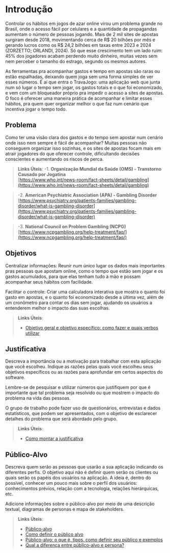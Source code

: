 # Introdução

Controlar os hábitos em jogos de azar online virou um problema grande no Brasil, onde o acesso fácil por celulares e a quantidade de propagandas aumentam o número de pessoas jogando. Mais de 2 mil sites de apostas surgiram desde 2018, movimentando cerca de R$ 20 bilhões por mês e gerando lucros como os R$ 24,2 bilhões em taxas entre 2023 e 2024 (ZORZETTO; ORLANDI, 2024). Só que esse crescimento tem um lado ruim: 45% dos jogadores acabam perdendo muito dinheiro, muitas vezes sem nem perceber o tamanho do estrago, segundo os mesmos autores.

As ferramentas pra acompanhar gastos e tempo em apostas são raras ou estão espalhadas, deixando quem joga sem uma forma simples de ver esses números. É aí que entra o TravaJogo: uma aplicação web que junta num só lugar o tempo sem jogar, os gastos totais e o que foi economizado, e vem com um bloqueador próprio pra impedir o acesso a sites de apostas. O foco é oferecer uma maneira prática de acompanhar e limitar esses hábitos, pra quem quer organizar melhor o que faz num cenário que incentiva jogar o tempo todo.


## Problema

Como ter uma visão clara dos gastos e do tempo sem apostar num cenário onde isso nem sempre é fácil de acompanhar? Muitas pessoas não conseguem organizar isso sozinhas, e os sites de apostas focam mais em atrair jogadores 
do que oferecer controle, dificultando decisões conscientes e aumentando os riscos de perca.

> **Links Úteis**:
> -1. **Organização Mundial da Saúde (OMS) - Transtorno Causado por Jogatina**  
   [https://www.who.int/news-room/fact-sheets/detail/gambling](https://www.who.int/news-room/fact-sheets/detail/gambling)

> -2. **American Psychiatric Association (APA) - Gambling Disorder**  
   [https://www.psychiatry.org/patients-families/gambling-disorder/what-is-gambling-disorder](https://www.psychiatry.org/patients-families/gambling-disorder/what-is-gambling-disorder)

> -3. **National Council on Problem Gambling (NCPG)**  
   [https://www.ncpgambling.org/help-treatment/faq/](https://www.ncpgambling.org/help-treatment/faq/)

## Objetivos

Centralizar informações: Reunir num único lugar os dados mais importantes pras pessoas que apostam online, como o tempo que estão sem jogar e os gastos acumulados, para que elas tenham tudo à mão e possam acompanhar seus hábitos com facilidade.

Facilitar o controle: Criar uma calculadora interativa que mostra o quanto foi gasto em apostas, e o quanto foi economizado desde a última vez, além de um cronômetro para contar os dias sem jogar, ajudando os usuários a entenderem melhor o impacto das suas escolhas.

 
> **Links Úteis**:
> - [Objetivo geral e objetivo específico: como fazer e quais verbos utilizar](https://blog.mettzer.com/diferenca-entre-objetivo-geral-e-objetivo-especifico/)

## Justificativa

Descreva a importância ou a motivação para trabalhar com esta aplicação que você escolheu. Indique as razões pelas quais você escolheu seus objetivos específicos ou as razões para aprofundar em certos aspectos do software.

Lembre-se de pesquisar e utilizar números que justifiquem por que é importante que tal problema seja resolvido ou que mostrem o impacto do problema na vida das pessoas.

O grupo de trabalho pode fazer uso de questionários, entrevistas e dados estatísticos, que podem ser apresentados, com o objetivo de esclarecer detalhes do problema que será abordado pelo grupo.

> **Links Úteis**:
> - [Como montar a justificativa](https://guiadamonografia.com.br/como-montar-justificativa-do-tcc/)

## Público-Alvo

Descreva quem serão as pessoas que usarão a sua aplicação indicando os diferentes perfis. O objetivo aqui não é definir quem serão os clientes ou quais serão os papéis dos usuários na aplicação. A ideia é, dentro do possível, conhecer um pouco mais sobre o perfil dos usuários: conhecimentos prévios, relação com a tecnologia, relações hierárquicas, etc.

Adicione informações sobre o público-alvo por meio de uma descrição textual, diagramas de personas e mapa de stakeholders.

> **Links Úteis**:
> - [Público-alvo](https://blog.hotmart.com/pt-br/publico-alvo/)
> - [Como definir o público alvo](https://exame.com/pme/5-dicas-essenciais-para-definir-o-publico-alvo-do-seu-negocio/)
> - [Público-alvo: o que é, tipos, como definir seu público e exemplos](https://klickpages.com.br/blog/publico-alvo-o-que-e/)
> - [Qual a diferença entre público-alvo e persona?](https://rockcontent.com/blog/diferenca-publico-alvo-e-persona/)
